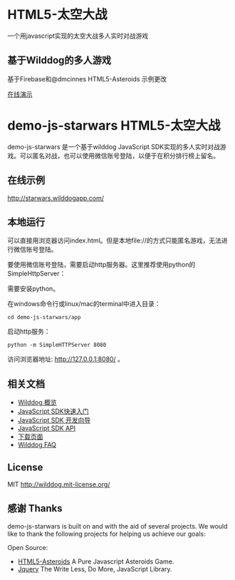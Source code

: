 # HTML5-太空大战

一个用javascript实现的太空大战多人实时对战游戏

## 基于Wilddog的多人游戏

基于Firebase和@dmcinnes HTML5-Asteroids 示例更改

 
<a href="http://fly.wilddogapp.com">在线演示</a>



# demo-js-starwars HTML5-太空大战

demo-js-starwars 是一个基于wilddog JavaScript SDK实现的多人实时对战游戏。可以匿名对战，也可以使用微信账号登陆，以便于在积分排行榜上留名。

## 在线示例
http://starwars.wilddogapp.com/



## 本地运行

可以直接用浏览器访问index.html。但是本地file://的方式只能匿名游戏，无法进行微信账号登陆。

要使用微信账号登陆，需要启动http服务器。这里推荐使用python的SimpleHttpServer：

需要安装python。

在windows命令行或linux/mac的terminal中进入目录：

```
cd demo-js-starwars/app
```

启动http服务：

```
python -m SimpleHTTPServer 8080
```

访问浏览器地址: http://127.0.0.1:8080/ 。



## 相关文档

* [Wilddog 概览](https://z.wilddog.com/overview/guide)
* [JavaScript SDK快速入门](https://z.wilddog.com/web/quickstart)
* [JavaScript SDK 开发向导](https://z.wilddog.com/web/guide/1)
* [JavaScript SDK API](https://z.wilddog.com/web/api)
* [下载页面](https://www.wilddog.com/download/)
* [Wilddog FAQ](https://z.wilddog.com/faq/qa)

## License
MIT
http://wilddog.mit-license.org/

## 感谢 Thanks

demo-js-starwars is built on and with the aid of several  projects. We would like to thank the following projects for helping us achieve our goals:

Open Source:

* [HTML5-Asteroids](https://github.com/dmcinnes/HTML5-Asteroids) A Pure Javascript Asteroids Game.
* [Jquery](query.com) The Write Less, Do More, JavaScript Library.
